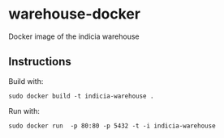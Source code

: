 # warehouse-docker
Docker image of the indicia warehouse

## Instructions
Build with:

`sudo docker build -t indicia-warehouse .`

Run with: 

`sudo docker run  -p 80:80 -p 5432 -t -i indicia-warehouse`
